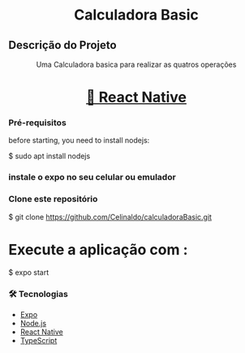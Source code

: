 <h1 align="center"> Calculadora Basic </h1>


## Descrição do Projeto

<p align = "center">Uma Calculadora basica para realizar as quatros operações</p>

<h1 align="center">
    <a href="https://pt-br.reactjs.org/">🔗 React Native</a>
</h1>


### Pré-requisitos

before starting, you need to install nodejs:

$ sudo apt install  nodejs

<h3> instale o expo no seu celular ou emulador</h3>

### Clone este repositório

$ git clone <https://github.com/Celinaldo/calculadoraBasic.git>

# Execute a aplicação com :

$ expo start

### 🛠 Tecnologias

- [Expo](https://expo.dev)
- [Node.js](https://nodejs.org/en)
- [React Native](https://reactnative.dev)
- [TypeScript](https://www.typescriptlang.org)

